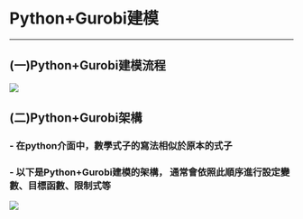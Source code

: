 # Python+Gurobi建模
-------------------
## (一)Python+Gurobi建模流程
![](https://github.com/wurmen/Gurobi-Python/blob/master/python-gurobi%20%20model/picture/Python%2Bgurobi%E5%BB%BA%E6%A8%A1%E6%B5%81%E7%A8%8B.png)

## (二)Python+Gurobi架構

### - 在python介面中，數學式子的寫法相似於原本的式子

### - 以下是Python+Gurobi建模的架構， 通常會依照此順序進行設定變數、目標函數、限制式等
![](https://github.com/wurmen/Gurobi-Python/blob/master/python-gurobi%20%20model/picture/Python%2Bgurobi%20%E6%9E%B6%E6%A7%8B.png)
 

